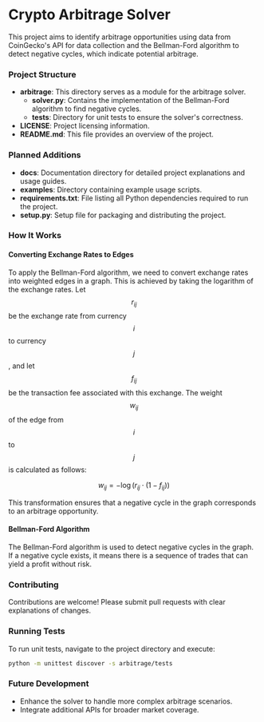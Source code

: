 # Crypto Arbitrage Solver
This project aims to identify arbitrage opportunities using data from CoinGecko's API for data collection and the Bellman-Ford algorithm to detect negative cycles, which indicate potential arbitrage.

### Project Structure

- **arbitrage**: This directory serves as a module for the arbitrage solver.
  - **solver.py**: Contains the implementation of the Bellman-Ford algorithm to find negative cycles.
  - **tests**: Directory for unit tests to ensure the solver's correctness.
- **LICENSE**: Project licensing information.
- **README.md**: This file provides an overview of the project.

### Planned Additions

- **docs**: Documentation directory for detailed project explanations and usage guides.
- **examples**: Directory containing example usage scripts.
- **requirements.txt**: File listing all Python dependencies required to run the project.
- **setup.py**: Setup file for packaging and distributing the project.

### How It Works

#### Converting Exchange Rates to Edges

To apply the Bellman-Ford algorithm, we need to convert exchange rates into weighted edges in a graph. This is achieved by taking the logarithm of the exchange rates. Let $$ r_{ij} $$ be the exchange rate from currency $$ i $$ to currency $$ j $$, and let $$ f_{ij} $$ be the transaction fee associated with this exchange. The weight $$ w_{ij} $$ of the edge from $$ i $$ to $$ j $$ is calculated as follows:

$$ w_{ij} = -\log(r_{ij} \cdot (1 - f_{ij})) $$

This transformation ensures that a negative cycle in the graph corresponds to an arbitrage opportunity.

#### Bellman-Ford Algorithm

The Bellman-Ford algorithm is used to detect negative cycles in the graph. If a negative cycle exists, it means there is a sequence of trades that can yield a profit without risk.

### Contributing

Contributions are welcome! Please submit pull requests with clear explanations of changes.

### Running Tests

To run unit tests, navigate to the project directory and execute:
```bash
python -m unittest discover -s arbitrage/tests
```


### Future Development

- Enhance the solver to handle more complex arbitrage scenarios.
- Integrate additional APIs for broader market coverage.


